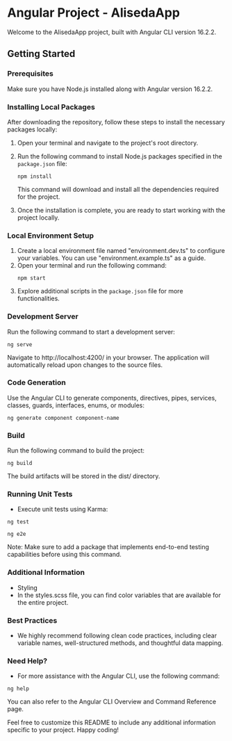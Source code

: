 # Angular Project - AlisedaApp

Welcome to the AlisedaApp project, built with Angular CLI version 16.2.2.

## Getting Started

### Prerequisites

Make sure you have Node.js installed along with Angular version 16.2.2.

### Installing Local Packages

After downloading the repository, follow these steps to install the necessary packages locally:

1. Open your terminal and navigate to the project's root directory.
2. Run the following command to install Node.js packages specified in the `package.json` file:

   ```
   npm install
   ```

   This command will download and install all the dependencies required for the project.

3. Once the installation is complete, you are ready to start working with the project locally.

### Local Environment Setup

1. Create a local environment file named "environment.dev.ts" to configure your variables. You can use "environment.example.ts" as a guide.
2. Open your terminal and run the following command:
   ```
   npm start
   ```
3. Explore additional scripts in the `package.json` file for more functionalities.

### Development Server

Run the following command to start a development server:

```
ng serve
```

Navigate to http://localhost:4200/ in your browser. The application will automatically reload upon changes to the source files.

### Code Generation

Use the Angular CLI to generate components, directives, pipes, services, classes, guards, interfaces, enums, or modules:

```
ng generate component component-name
```

### Build

Run the following command to build the project:

```
ng build
```

The build artifacts will be stored in the dist/ directory.

### Running Unit Tests

- Execute unit tests using Karma:

```
ng test

```

```
ng e2e
```

Note: Make sure to add a package that implements end-to-end testing capabilities before using this command.

### Additional Information

- Styling
- In the styles.scss file, you can find color variables that are available for the entire project.

### Best Practices

- We highly recommend following clean code practices, including clear variable names, well-structured methods, and thoughtful data mapping.

### Need Help?

- For more assistance with the Angular CLI, use the following command:

```
ng help
```

You can also refer to the Angular CLI Overview and Command Reference page.

Feel free to customize this README to include any additional information specific to your project. Happy coding!
